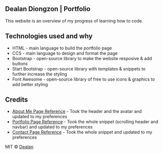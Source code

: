 ## Dealan Diongzon | Portfolio
This website is an overview of my progress of learning how to code.

## Technologies used and why
* HTML - main language to build the portfolio page
* CCS - main language to design and format the page
* Bootstrap - open-source library to make the website resposive & add buttons
* Start Bootstrap - open-source library with templates & snippets to further increase the styling
* Font Awesome - open-source library of free to use icons & graphics to add better styling

## Credits
* [About Me Page Reference](https://startbootstrap.com/themes/freelancer/) - Took the header and the avatar and updated to my preferences
* [Portfolio Page Reference](https://startbootstrap.com/snippets/half-slider/) - Took the whole snippet (scrolling header and navbar) and updated to my preferences
* [Contact Page Reference](https://startbootstrap.com/snippets/full-image-background/) - Took the whole snippet and updated to my preferences

MIT © [Dealan]()
